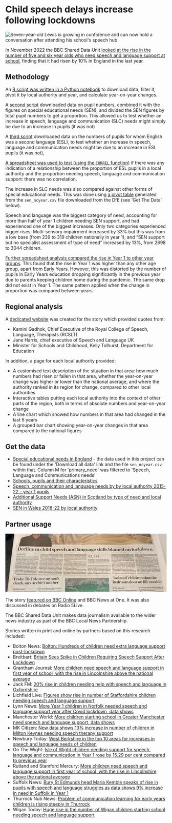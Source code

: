 # Child speech delays increase following lockdowns

![Seven-year-old Lewis is growing in confidence and can now hold a conversation after attending his school's speech hub](https://ichef.bbci.co.uk/news/976/cpsprodpb/E8B3/production/_127317595_7cc1bdf4-c63c-4e06-9695-a201fc28140c.jpg.webp)

In November 2022 the BBC Shared Data Unit [looked at the rise in the number of five and six year olds who need speech and language support at school](https://www.bbc.co.uk/news/education-63373804), finding that it had risen by 10% in England in the last year.

## Methodology

An [R script was written in a Python notebook](https://github.com/BBC-Data-Unit/child-speech/blob/main/sen_covid_R1_ChangeByLA.ipynb) to download data, filter it, pivot it by local authority and year, and calculate year-on-year changes. 

A [second script](https://github.com/BBC-Data-Unit/child-speech/blob/main/sen_covid_R2_pupilNumbers.ipynb) downloaded data on pupil numbers, combined it with the figures on special educational needs (SEN), and divided the SEN figures by total pupil numbers to get a proportion. This allowed us to test whether an increase in speech, language and communication (SLC) needs might simply be due to an increase in pupils (it was not)

A [third script](https://github.com/BBC-Data-Unit/child-speech/blob/main/sen_covid_R3_eslNumbers.ipynb) downloaded data on the numbers of pupils for whom English was a second language (ESL), to test whether an increase in speech, language and communication needs might be due to an increase in ESL pupils (it was not), 

[A spreadsheet was used to test (using the `CORREL` function)](https://github.com/BBC-Data-Unit/child-speech/blob/main/SEN%20correlation%20vs%20ESL.xlsx) if there was any indication of a relationship between the proportion of ESL pupils in a local authority and the proportion needing speech, language and communication support: there was no correlation. 

The increase in SLC needs was also compared against other forms of special educational needs. This was done using [a pivot table](https://github.com/BBC-Data-Unit/child-speech/blob/main/sen_ncyear_COMPARE_NEEDS%20-%20Sheet1.csv) generated from the `sen_ncyear.csv` file downloaded from the DfE (see 'Get The Data' below). 

Speech and language was the biggest category of need, accounting for more than half of year 1 children needing SEN support, and had experienced one of the biggest increases. Only two categories experienced bigger rises: Multi-sensory impairment increased by 33% but this was from a low base (from 239 to 319 children nationally in year 1); and “SEN support but no specialist assessment of type of need” increased by 13%, from 2698 to 3044 children. 

[Further spreadsheet analysis compared the rise in Year 1 to other year groups](https://github.com/BBC-Data-Unit/child-speech/blob/main/sen_ncyear_COMPARE_YRGROUP.xlsx). This found that the rise in Year 1 was higher than any other age group, apart from Early Years. However, this was distorted by the number of pupils in Early Years education dropping significantly in the previous year due to parents keeping children home during the pandemic. The same drop did not exist in Year 1. The same pattern applied when the change in proportion was compared between years. 


## Regional analysis

A [dedicated website](https://senspeech.github.io/website/index.html) was created for the story which provided quotes from:

* Kamini Gadhok, Chief Executive of the Royal College of Speech, Language, Therapists (RCSLT)
* Jane Harris, chief executive of Speech and Language UK
* Minister for Schools and Childhood, Kelly Tolhurst, Department for Education

In addition, a page for each local authority provided:

* A customised text description of the situation in that area: how much numbers had risen or fallen in that area, whether the year-on-year change was higher or lower than the national average, and where the authority ranked in its region for change, compared to other local authorities
* Interactive tables putting each local authority into the context of other parts of the region, both in terms of absolute numbers and year-on-year change
* A line chart which showed how numbers in that area had changed in the last 6 years
* A grouped bar chart showing year-on-year changes in that area compared to the national figures

## Get the data

* [Special educational needs in England](https://explore-education-statistics.service.gov.uk/find-statistics/special-educational-needs-in-england) - the data used in this project can be found under the 'Download all data' link and the file `sen_ncyear.csv` within that. Column M for 'primary_need' was filtered to 'Speech, Language and Communications needs'
* [Schools, pupils and their characteristics](https://explore-education-statistics.service.gov.uk/find-statistics/school-pupils-and-their-characteristics)
* [Speech, communication and language needs by by local authority 2015-22 - year 1 pupils](https://github.com/BBC-Data-Unit/child-speech/blob/main/SEN%20(language)%20by%20LA%202015-22%20-%20year%201%20pupils.xlsx)
* [Additional Support Needs (ASN) in Scotland by type of need and local authority](https://github.com/BBC-Data-Unit/child-speech/blob/main/Scotland%20ASN%20(SEN)%20data%20by%20type%20of%20need.xlsx)
* [SEN in Wales 2018-22 by local authority](https://github.com/BBC-Data-Unit/child-speech/blob/main/walesSEN18to22_pup_analysis.xlsx)


## Partner usage

![](https://raw.githubusercontent.com/BBC-Data-Unit/child-speech/main/images/telegraph_image.jpg)

The story [featured on BBC Online](https://www.bbc.co.uk/news/education-63373804) and BBC News at One. It was also discussed in debates on Radio 5Live.

The BBC Shared Data Unit makes data journalism available to the wider news industry as part of the BBC Local News Partnership.

Stories written in print and online by partners based on this research included:

* Bolton News: [Bolton: Hundreds of children need extra language support post-lockdown](https://www.theboltonnews.co.uk/news/23101201.bolton-hundreds-children-need-extra-language-support-post-lockdown/)
* Breitbart: [Britain Sees Spike in Children Requiring Speech Support After Lockdown](https://www.breitbart.com/europe/2022/11/08/britain-sees-spike-in-children-requiring-speech-support-after-lockdown/)
* Grantham Journal: [More children need speech and language support in first year of school, with the rise in Lincolnshire above the national average](https://www.granthamjournal.co.uk/news/more-children-need-speech-and-language-support-in-first-year-9282772/)
* Jack FM: [20% rise in children needing help with speech and language in Oxfordshire](https://www.jackfm.co.uk/news/oxfordshire-news/20-rise-in-children-needing-help-with-speech-and-language-in-oxfordshire/)
* Lichfield Live: [Figures show rise in number of Staffordshire children needing speech and language support](https://lichfieldlive.co.uk/2022/11/07/figures-show-rise-in-number-of-staffordshire-children-needing-speech-and-language-support/)
* Lynn News: [More Year 1 children in Norfolk needed speech and language support year after Covid lockdown, data shows](https://www.lynnnews.co.uk/news/more-child-speech-delays-in-norfolk-after-covid-lockdowns-9282965/)
* Manchester World: [More children starting school in Greater Manchester need speech and language support, data shows](https://www.manchesterworld.uk/news/more-children-starting-school-in-greater-manchester-need-speech-and-language-support-data-shows-3912772)
* MK Citizen: [New data shows 13% increase in number of children in Milton Keynes needing speech therapy support](https://www.miltonkeynes.co.uk/news/people/new-data-shows-13-increase-in-number-of-children-in-milton-keynes-needing-speech-therapy-support-3913889)
* Newbury Today: [West Berkshire in the top 10 areas for increases in speech and language needs of children](https://www.newburytoday.co.uk/news/child-speech-problems-rise-after-lockdown-9283423/)
* On The Wight: [Isle of Wight children needing support for speech, language and communication in Year 1 rose by 15.29 per cent compared to previous year](https://onthewight.com/isle-of-wight-children-needing-support-for-speech-language-and-communication-in-year-1-rose-by-15-29-per-cent-compared-to-previous-year/)
* Rutland and Stamford Mercury: [More children need speech and language support in first year of school, with the rise in Lincolnshire above the national average](https://www.stamfordmercury.co.uk/news/more-children-need-speech-and-language-support-in-first-year-9282911/)
* Suffolk News: [Bury St Edmunds head Maria Kemble speaks of rise in pupils with speech and language struggles as data shows 9% increase in need in Suffolk in Year 1](https://www.suffolknews.co.uk/bury-st-edmunds/news/data-reveals-9-rise-in-year-1-pupils-needing-speech-and-lan-9282684/)
* Thurrock Nub News: [Problem of communication learning for early years children is rising steeply in Thurrock](https://thurrock.nub.news/news/local-news/problem-of-communication-learning-for-early-years-children-is-rising-steeply-in-thurrock-158074)
* Wigan Today: [Huge rise in the number of Wigan children starting school needing speech and language support](https://www.wigantoday.net/education/huge-rise-in-the-number-of-wigan-children-starting-school-needing-speech-and-language-support-3915250)
